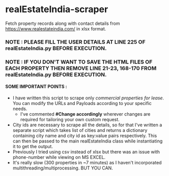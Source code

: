 # realEstateIndia-scraper
Fetch property records along with contact details from https://www.realestateindia.com/ in xlsx format.

### NOTE : PLEASE FILL THE USER DETAILS AT LINE 225 OF realEstateIndia.py BEFORE EXECUTION.
### NOTE : IF YOU DON'T WANT TO SAVE THE HTML FILES OF EACH PROPERTY THEN REMOVE LINE 21-23, 168-170 FROM realEstateIndia.py BEFORE EXECUTION.

#### SOME IMPORTANT POINTS :
  - I have written this script to scrape only *commercial properties for lease*. You can modify the URLs and Payloads according to your specific needs.
      - I've commented **#Change accordingly** wherever changes are required for tailoring your own custom request.
  - City ids are necessary to scrape all the details, so for that I've written a separate script which takes list of cities and returns a dictionary containing city name and city id as key:value pairs respectively. This can then be passed to the main realEstateIndia class while instantiating it to get the output.
  - Previously I tried using csv instead of xlsx but there was an issue with phone-number while viewing on MS EXCEL.
  - It's really slow (300 properties in ~7 minutes) as I haven't incorporated multithreading/multiprocessing. BUT YOU CAN.
